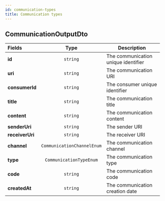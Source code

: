 ```yaml
---
id: communication-types
title: Communication types
---
```


## CommunicationOutputDto

| Fields          |            Type            | Description                         |
| :-------------- | :------------------------: | ----------------------------------- |
| **id**          |          `string`          | The communication unique identifier |
| **uri**         |          `string`          | The communication URI               |
| **consumerId**  |          `string`          | The consumer unique identifier      |
| **title**       |          `string`          | The communication title             |
| **content**     |          `string`          | The communication content           |
| **senderUri**   |          `string`          | The sender URI                      |
| **receiverUri** |          `string`          | The receiver URI                    |
| **channel**     | `CommunicationChannelEnum` | The communication channel           |
| **type**        |  `CommunicationTypeEnum`   | The communication type              |
| **code**        |          `string`          | The communication code              |
| **createdAt**   |          `string`          | The communication creation date     |
